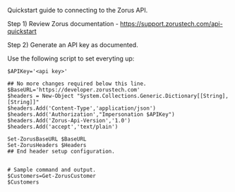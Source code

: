 Quickstart guide to connecting to the Zorus API.

Step 1) Review Zorus documentation - https://support.zorustech.com/api-quickstart

Step 2) Generate an API key as documented.

Use the following script to set everyting up:

    $APIKey='<api key>'
    
    ## No more changes required below this line.
    $BaseURL='https://developer.zorustech.com'
    $headers = New-Object "System.Collections.Generic.Dictionary[[String],[String]]"
    $headers.Add('Content-Type','application/json')
    $headers.Add('Authorization',"Impersonation $APIKey")
    $headers.Add('Zorus-Api-Version','1.0')
    $headers.Add('accept','text/plain')

    Set-ZorusBaseURL $BaseURL
    Set-ZorusHeaders $Headers
    ## End header setup configuration.

    
    # Sample command and output.
    $Customers=Get-ZorusCustomer
    $Customers
